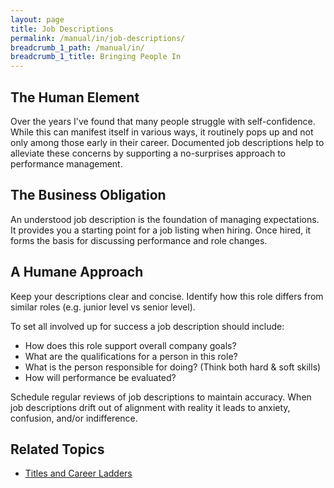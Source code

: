 ```yaml
---
layout: page
title: Job Descriptions
permalink: /manual/in/job-descriptions/
breadcrumb_1_path: /manual/in/
breadcrumb_1_title: Bringing People In
---
```


## The Human Element
Over the years I've found that many people struggle with self-confidence. While 
this can manifest itself in various ways, it routinely pops up and not only 
among those early in their career. Documented job descriptions help to 
alleviate these concerns by supporting a no-surprises approach to performance 
management. 

## The Business Obligation
An understood job description is the foundation of managing expectations. It 
provides you a starting point for a job listing when hiring. Once hired, it 
forms the basis for discussing performance and role changes. 

## A Humane Approach
Keep your descriptions clear and concise. Identify how this role differs from 
similar roles (e.g. junior level vs senior level).

To set all involved up for success a job description should include:

* How does this role support overall company goals?
* What are the qualifications for a person in this role?
* What is the person responsible for doing? (Think both hard & soft skills)
* How will performance be evaluated?

Schedule regular reviews of job descriptions to maintain accuracy. When job 
descriptions drift out of alignment with reality it leads to anxiety, confusion, 
and/or indifference.

## Related Topics

  * [Titles and Career Ladders](/manual/in/titles-and-career-ladders/)

